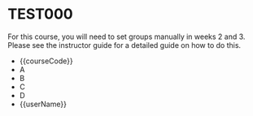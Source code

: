 # TEST000
<p>For this course, you will need to set groups manually in weeks 2 and 3. Please see the instructor guide for a detailed guide on how to do this.</p>
<ul>
<li>{{courseCode}}</li>
<li>A</li>
<li>B</li>
<li>C</li>
<li>D</li>
<li>{{userName}}</li>
</ul>